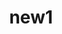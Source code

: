 ---
layout: new
title:  "new1"
datestring: "15 марта"
link: "https://google.com"
tags: [new]
text: "Небольшой текст"
---